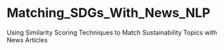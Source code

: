 # Matching_SDGs_With_News_NLP
Using Similarity Scoring Techniques to Match Sustainability Topics with News Articles
